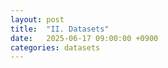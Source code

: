 ```yaml
---
layout: post
title:  "II. Datasets"
date:   2025-06-17 09:00:00 +0900
categories: datasets
---
```


<!-- TODO: Datasets 내용 작성 -->
